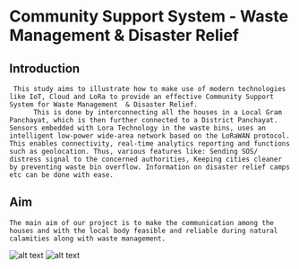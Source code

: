 # Community Support System - Waste Management & Disaster Relief

## Introduction
     This study aims to illustrate how to make use of modern technologies like IoT, Cloud and LoRa to provide an effective Community Support System for Waste Management  & Disaster Relief.
          This is done by interconnecting all the houses in a Local Gram Panchayat, which is then further connected to a District Panchayat. Sensors embedded with Lora Technology in the waste bins, uses an intelligent low-power wide-area network based on the LoRaWAN protocol. This enables connectivity, real-time analytics reporting and functions such as geolocation. Thus, various features like: Sending SOS/ distress signal to the concerned authorities, Keeping cities cleaner by preventing waste bin overflow. Information on disaster relief camps etc can be done with ease.

## Aim 
    The main aim of our project is to make the communication among the houses and with the local body feasible and reliable during natural calamities along with waste management.

![alt text](https://github.com/ANASDAVOODTK/college-project/blob/main/Home.png?raw=true)
![alt text](https://github.com/ANASDAVOODTK/college-project/blob/main/l2%20(1)%201.png?raw=true) 

